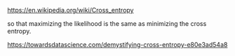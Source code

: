 

https://en.wikipedia.org/wiki/Cross_entropy

so that maximizing the likelihood is the same as minimizing the cross entropy.

https://towardsdatascience.com/demystifying-cross-entropy-e80e3ad54a8

